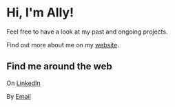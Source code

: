 # Hi, I'm Ally!

Feel free to have a look at my past and ongoing projects.

Find out more about me on my [website](akouao.github.io).

## Find me around the web

On [LinkedIn](https://www.linkedin.com/in/allyson-kouao)

By [Email](akouao@redhat.com)
